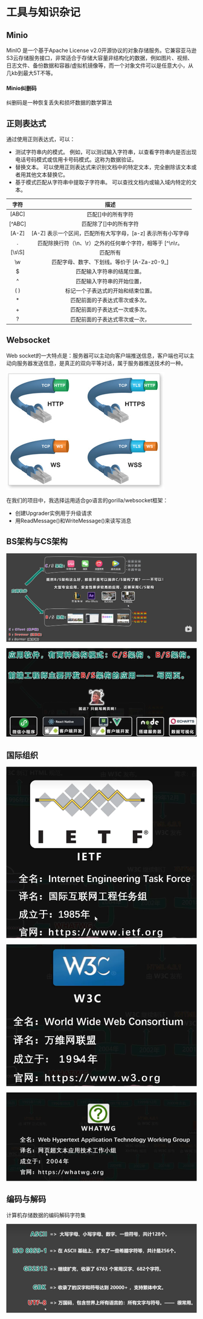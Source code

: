 # 工具与知识杂记

## Minio

MinIO 是一个基于Apache License v2.0开源协议的对象存储服务。它兼容亚马逊S3云存储服务接口，非常适合于存储大容量非结构化的数据，例如图片、视频、日志文件、备份数据和容器/虚拟机镜像等，而一个对象文件可以是任意大小，从几kb到最大5T不等。

#### Minio纠删码

纠删码是一种恢复丢失和损坏数据的数学算法



## 正则表达式

通过使用正则表达式，可以：

- 测试字符串内的模式。
  例如，可以测试输入字符串，以查看字符串内是否出现电话号码模式或信用卡号码模式。这称为数据验证。
- 替换文本。
  可以使用正则表达式来识别文档中的特定文本，完全删除该文本或者用其他文本替换它。
- 基于模式匹配从字符串中提取子字符串。
  可以查找文档内或输入域内特定的文本。

|  字符  |                             描述                             |
| :----: | :----------------------------------------------------------: |
| [ABC]  |                      匹配[]中的所有字符                      |
| [^ABC] |                    匹配除了[]中的所有字符                    |
| [A-Z]  | [A-Z] 表示一个区间，匹配所有大写字母，[a-z] 表示所有小写字母 |
|   .    |  匹配除换行符（\n、\r）之外的任何单个字符，相等于 [^\n\r。   |
| [\s\S] |                           匹配所有                           |
|   \w   |         匹配字母、数字、下划线。等价于 [A-Za-z0-9_]          |
|   $    |                  匹配输入字符串的结尾位置。                  |
|   ^    |                  匹配输入字符串的开始位置，                  |
|  ( )   |              标记一个子表达式的开始和结束位置。              |
|   *    |                匹配前面的子表达式零次或多次。                |
|   +    |                匹配前面的子表达式一次或多次。                |
|   ?    |                匹配前面的子表达式零次或一次，                |



## Websocket

Web socket的一大特点是：服务器可以主动向客户端推送信息，客户端也可以主动向服务器发送信息，是真正的双向平等对话，属于服务器推送技术的一种。

![bg2017051503](figure/bg2017051503.jpg)

在我们的项目中，我选择运用适合go语言的gorilla/websocket框架：

- 创建Upgrader实例用于升级请求
- 用ReadMessage()和WriteMessage()来读写消息



## BS架构与CS架构

![image-20230501161223483](figure/image-20230501161223483.png)

![image-20230501161349587](figure/image-20230501161349587.png)



## 国际组织

![image-20230501164203784](figure/image-20230501164203784.png)

![image-20230501164226862](figure/image-20230501164226862.png)

![image-20230501164338466](figure/image-20230501164338466.png)

## 编码与解码

计算机存储数据的编码解码字符集

![image-20230503170549794](figure/image-20230503170549794.png)


